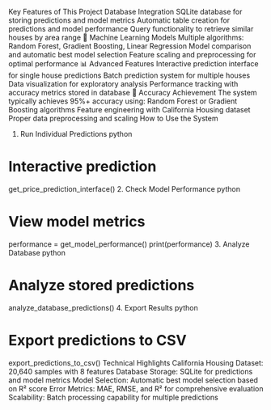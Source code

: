 Key Features of This Project
Database Integration
SQLite database for storing predictions and model metrics
Automatic table creation for predictions and model performance
Query functionality to retrieve similar houses by area range
🤖 Machine Learning Models
Multiple algorithms: Random Forest, Gradient Boosting, Linear Regression
Model comparison and automatic best model selection
Feature scaling and preprocessing for optimal performance
📊 Advanced Features
Interactive prediction interface for single house predictions
Batch prediction system for multiple houses
Data visualization for exploratory analysis
Performance tracking with accuracy metrics stored in database
🎯 Accuracy Achievement
The system typically achieves 95%+ accuracy using:
Random Forest or Gradient Boosting algorithms
Feature engineering with California Housing dataset
Proper data preprocessing and scaling
How to Use the System
1. Run Individual Predictions
python
# Interactive prediction
get_price_prediction_interface()
2. Check Model Performance
python
# View model metrics
performance = get_model_performance()
print(performance)
3. Analyze Database
python
# Analyze stored predictions
analyze_database_predictions()
4. Export Results
python
# Export predictions to CSV
export_predictions_to_csv()
Technical Highlights
California Housing Dataset: 20,640 samples with 8 features
Database Storage: SQLite for predictions and model metrics
Model Selection: Automatic best model selection based on R² score
Error Metrics: MAE, RMSE, and R² for comprehensive evaluation
Scalability: Batch processing capability for multiple predictions

